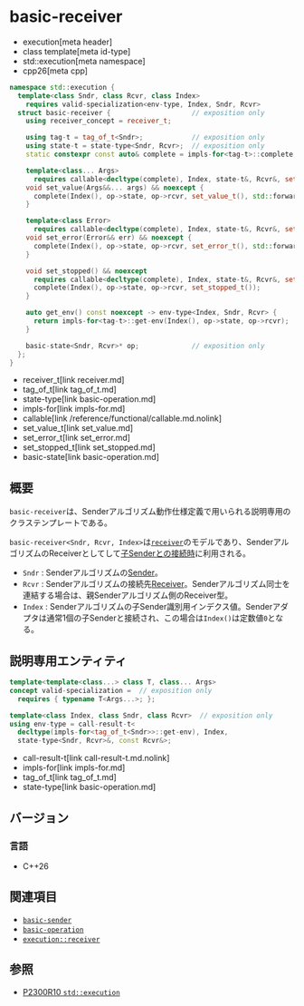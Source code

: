 # basic-receiver
* execution[meta header]
* class template[meta id-type]
* std::execution[meta namespace]
* cpp26[meta cpp]

```cpp
namespace std::execution {
  template<class Sndr, class Rcvr, class Index>
    requires valid-specialization<env-type, Index, Sndr, Rcvr>
  struct basic-receiver {                    // exposition only
    using receiver_concept = receiver_t;

    using tag-t = tag_of_t<Sndr>;            // exposition only
    using state-t = state-type<Sndr, Rcvr>;  // exposition only
    static constexpr const auto& complete = impls-for<tag-t>::complete;   // exposition only

    template<class... Args>
      requires callable<decltype(complete), Index, state-t&, Rcvr&, set_value_t, Args...>
    void set_value(Args&&... args) && noexcept {
      complete(Index(), op->state, op->rcvr, set_value_t(), std::forward<Args>(args)...);
    }

    template<class Error>
      requires callable<decltype(complete), Index, state-t&, Rcvr&, set_error_t, Error>
    void set_error(Error&& err) && noexcept {
      complete(Index(), op->state, op->rcvr, set_error_t(), std::forward<Error>(err));
    }

    void set_stopped() && noexcept
      requires callable<decltype(complete), Index, state-t&, Rcvr&, set_stopped_t> {
      complete(Index(), op->state, op->rcvr, set_stopped_t());
    }

    auto get_env() const noexcept -> env-type<Index, Sndr, Rcvr> {
      return impls-for<tag-t>::get-env(Index(), op->state, op->rcvr);
    }

    basic-state<Sndr, Rcvr>* op;             // exposition only
  };
}
```
* receiver_t[link receiver.md]
* tag_of_t[link tag_of_t.md]
* state-type[link basic-operation.md]
* impls-for[link impls-for.md]
* callable[link /reference/functional/callable.md.nolink]
* set_value_t[link set_value.md]
* set_error_t[link set_error.md]
* set_stopped_t[link set_stopped.md]
* basic-state[link basic-operation.md]


## 概要
`basic-receiver`は、Senderアルゴリズム動作仕様定義で用いられる説明専用のクラステンプレートである。

`basic-receiver<Sndr, Rcvr, Index>`は[`receiver`](receiver.md)のモデルであり、SenderアルゴリズムのReceiverとしてして[子Senderとの接続時](basic-operation.md)に利用される。

- `Sndr` : Senderアルゴリズムの[Sender](sender.md)。
- `Rcvr` : Senderアルゴリズムの接続先[Receiver](receiver.md)。Senderアルゴリズム同士を連結する場合は、親Senderアルゴリズム側のReceiver型。
- `Index` : Senderアルゴリズムの子Sender識別用インデクス値。Senderアダプタは通常1個の子Senderと接続され、この場合は`Index()`は定数値`0`となる。


## 説明専用エンティティ

```cpp
template<template<class...> class T, class... Args>
concept valid-specialization =  // exposition only
  requires { typename T<Args...>; };

template<class Index, class Sndr, class Rcvr>  // exposition only
using env-type = call-result-t<
  decltype(impls-for<tag_of_t<Sndr>>::get-env), Index,
  state-type<Sndr, Rcvr>&, const Rcvr&>;
```
* call-result-t[link call-result-t.md.nolink]
* impls-for[link impls-for.md]
* tag_of_t[link tag_of_t.md]
* state-type[link basic-operation.md]


## バージョン
### 言語
- C++26


## 関連項目
- [`basic-sender`](basic-sender.md)
- [`basic-operation`](basic-operation.md)
- [`execution::receiver`](receiver.md)


## 参照
- [P2300R10 `std::execution`](https://www.open-std.org/jtc1/sc22/wg21/docs/papers/2024/p2300r10.html)
